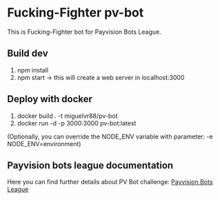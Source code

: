 # Fucking-Fighter pv-bot

This is Fucking-Fighter bot for Payvision Bots League.

## Build dev

1. npm install
2. npm start -> this will create a web server in localhost:3000

## Deploy with docker

1. docker build . -t miguelvr88/pv-bot
2. docker run -d -p 3000:3000 pv-bot:latest

(Optionally, you can override the NODE_ENV variable with parameter: -e NODE_ENV=environment)

## Payvision bots league documentation

Here you can find further details about PV Bot challenge:
[Payvision Bots League](https://toqueteos.github.io/picasion/#/mode_duel)